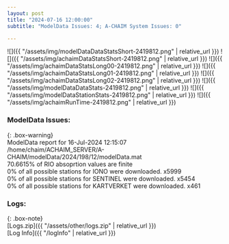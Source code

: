 ```yaml
---
layout: post
title: "2024-07-16 12:00:00"
subtitle: "ModelData Issues: 4; A-CHAIM System Issues: 0"

---
```


![]({{ "/assets/img/modelDataDataStatsShort-2419812.png" | relative_url }})
![]({{ "/assets/img/achaimDataStatsShort-2419812.png" | relative_url }})
![]({{ "/assets/img/achaimDataStatsLong00-2419812.png" | relative_url }})
![]({{ "/assets/img/achaimDataStatsLong01-2419812.png" | relative_url }})
![]({{ "/assets/img/achaimDataStatsLong02-2419812.png" | relative_url }})
![]({{ "/assets/img/modelDataDataStats-2419812.png" | relative_url }})
![]({{ "/assets/img/modelDataStationStats-2419812.png" | relative_url }})
![]({{ "/assets/img/achaimRunTime-2419812.png" | relative_url }})


### ModelData Issues:  
  
{: .box-warning}  
 ModelData report for 16-Jul-2024 12:15:07   
 /home/chaim/ACHAIM_SERVER/A-CHAIM/modelData/2024/198/12/modelData.mat   
 70.6615% of RIO absoprtion values are finite   
 0% of all possible stations for IONO were downloaded. x5999   
 0% of all possible stations for SENTINEL were downloaded. x5454   
 0% of all possible stations for KARTVERKET were downloaded. x461   
  


### Logs:  
  
{: .box-note}  
[Logs.zip]({{ "/assets/other/logs.zip" | relative_url }})  
[Log Info]({{ "/logInfo" | relative_url }})  
